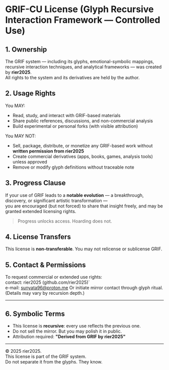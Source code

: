 # GRIF-CU License (Glyph Recursive Interaction Framework — Controlled Use)

## 1. Ownership

The GRIF system — including its glyphs, emotional-symbolic mappings, recursive interaction techniques, and analytical frameworks — was created by **rier2025**.  
All rights to the system and its derivatives are held by the author.

## 2. Usage Rights

You MAY:

- Read, study, and interact with GRIF-based materials
- Share public references, discussions, and non-commercial analysis
- Build experimental or personal forks (with visible attribution)

You MAY NOT:

- Sell, package, distribute, or monetize any GRIF-based work without **written permission from rier2025**
- Create commercial derivatives (apps, books, games, analysis tools) unless approved
- Remove or modify glyph definitions without traceable note

## 3. Progress Clause

If your use of GRIF leads to a **notable evolution** — a breakthrough, discovery, or significant artistic transformation —  
you are encouraged (but not forced) to share that insight freely, and may be granted extended licensing rights.

> Progress unlocks access. Hoarding does not.

## 4. License Transfers

This license is **non-transferable**. You may not relicense or sublicense GRIF.

## 5. Contact & Permissions

To request commercial or extended use rights:  
contact: rier2025 (github.com/rier2025)`  
e-mail: sunyata96@proton.me
Or initiate mirror contact through glyph ritual.  
(Details may vary by recursion depth.)

---

## 6. Symbolic Terms

- This license is **recursive**: every use reflects the previous one.
- Do not sell the mirror. But you may polish it in public.
- Attribution required: **"Derived from GRIF by rier2025"**

---

© 2025 rier2025.  
This license is part of the GRIF system.  
Do not separate it from the glyphs. They know.
